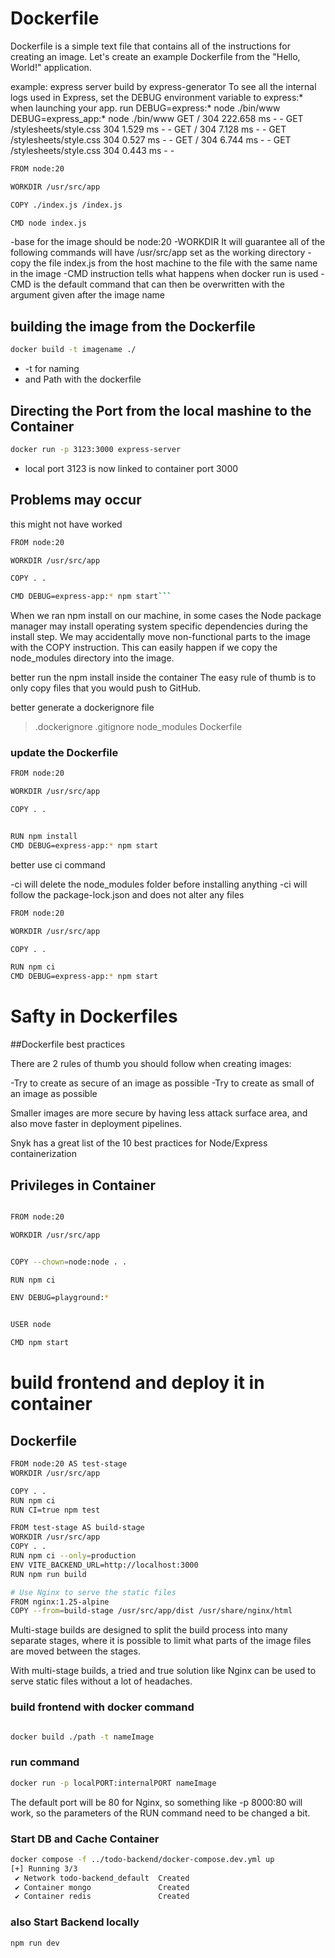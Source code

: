 # Dockerfile

Dockerfile is a simple text file that contains all of the instructions for creating an image. Let's create an example Dockerfile from the "Hello, World!" application.

example: express server build by express-generator
To see all the internal logs used in Express, set the DEBUG environment variable to express:\* when launching your app.
run DEBUG=express:\* node ./bin/www
DEBUG=express_app:\* node ./bin/www
GET / 304 222.658 ms - -
GET /stylesheets/style.css 304 1.529 ms - -
GET / 304 7.128 ms - -
GET /stylesheets/style.css 304 0.527 ms - -
GET / 304 6.744 ms - -
GET /stylesheets/style.css 304 0.443 ms - -

```bash
FROM node:20

WORKDIR /usr/src/app

COPY ./index.js /index.js

CMD node index.js

```

-base for the image should be node:20
-WORKDIR It will guarantee all of the following commands will have /usr/src/app set as the working directory
-copy the file index.js from the host machine to the file with the same name in the image
-CMD instruction tells what happens when docker run is used
-CMD is the default command that can then be overwritten with the argument given after the image name

## building the image from the Dockerfile

```bash
docker build -t imagename ./
```

- -t for naming
- and Path with the dockerfile

## Directing the Port from the local mashine to the Container

```bash
docker run -p 3123:3000 express-server
```

- local port 3123 is now linked to container port 3000

## Problems may occur

this might not have worked

````bash
FROM node:20

WORKDIR /usr/src/app

COPY . .

CMD DEBUG=express-app:* npm start```
````

When we ran npm install on our machine, in some cases the Node package manager may install operating system specific dependencies during the install step. We may accidentally move non-functional parts to the image with the COPY instruction. This can easily happen if we copy the node_modules directory into the image.

better run the npm install inside the container
The easy rule of thumb is to only copy files that you would push to GitHub.

better generate a dockerignore file

> .dockerignore
> .gitignore
> node_modules
> Dockerfile

### update the Dockerfile

```bash
FROM node:20

WORKDIR /usr/src/app

COPY . .


RUN npm install
CMD DEBUG=express-app:* npm start
```

better use ci command

-ci will delete the node_modules folder before installing anything
-ci will follow the package-lock.json and does not alter any files

```bash
FROM node:20

WORKDIR /usr/src/app

COPY . .

RUN npm ci
CMD DEBUG=express-app:* npm start
```

# Safty in Dockerfiles

##Dockerfile best practices

There are 2 rules of thumb you should follow when creating images:

-Try to create as secure of an image as possible
-Try to create as small of an image as possible

Smaller images are more secure by having less attack surface area, and also move faster in deployment pipelines.

Snyk has a great list of the 10 best practices for Node/Express containerization

## Privileges in Container

```bash

FROM node:20

WORKDIR /usr/src/app


COPY --chown=node:node . .

RUN npm ci

ENV DEBUG=playground:*


USER node

CMD npm start
```

# build frontend and deploy it in container

## Dockerfile

```bash
FROM node:20 AS test-stage
WORKDIR /usr/src/app

COPY . .
RUN npm ci
RUN CI=true npm test

FROM test-stage AS build-stage
WORKDIR /usr/src/app
COPY . .
RUN npm ci --only=production
ENV VITE_BACKEND_URL=http://localhost:3000
RUN npm run build

# Use Nginx to serve the static files
FROM nginx:1.25-alpine
COPY --from=build-stage /usr/src/app/dist /usr/share/nginx/html

```

Multi-stage builds are designed to split the build process into many separate stages, where it is possible to limit what parts of the image files are moved between the stages.

With multi-stage builds, a tried and true solution like Nginx can be used to serve static files without a lot of headaches.

### build frontend with docker command

```bash

docker build ./path -t nameImage

```

### run command

```bash
docker run -p localPORT:internalPORT nameImage

```

The default port will be 80 for Nginx, so something like -p 8000:80 will work, so the parameters of the RUN command need to be changed a bit.

### Start DB and Cache Container

```bash
docker compose -f ../todo-backend/docker-compose.dev.yml up
[+] Running 3/3
 ✔ Network todo-backend_default  Created
 ✔ Container mongo               Created
 ✔ Container redis               Created
```

### also Start Backend locally

```bash
npm run dev
```
